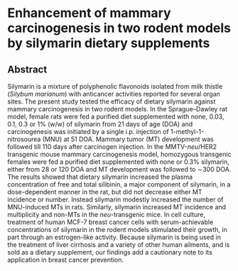 # Enhancement of mammary carcinogenesis in two rodent models by silymarin dietary supplements

## Abstract

Silymarin is a mixture of polyphenolic flavonoids isolated from milk thistle (_Silybum marianum_) with anticancer activities reported for several organ sites. The present study tested the efficacy of dietary silymarin against mammary carcinogenesis in two rodent models. In the Sprague–Dawley rat model, female rats were fed a purified diet supplemented with none, 0.03, 0.1, 0.3 or 1% (w/w) of silymarin from 21 days of age (DOA) and carcinogenesis was initiated by a single i.p. injection of 1-methyl-1-nitrosourea (MNU) at 51 DOA. Mammary tumor (MT) development was followed till 110 days after carcinogen injection. In the MMTV-_neu_/HER2 transgenic mouse mammary carcinogenesis model, homozygous transgenic females were fed a purified diet supplemented with none or 0.3% silymarin, either from 28 or 120 DOA and MT development was followed to ∼300 DOA. The results showed that dietary silymarin increased the plasma concentration of free and total silibinin, a major component of silymarin, in a dose-dependent manner in the rat, but did not decrease either MT incidence or number. Instead silymarin modestly increased the number of MNU-induced MTs in rats. Similarly, silymarin increased MT incidence and multiplicity and non-MTs in the _neu_-transgenic mice. In cell culture, treatment of human MCF-7 breast cancer cells with serum-achievable concentrations of silymarin in the rodent models stimulated their growth, in part through an estrogen-like activity. Because silymarin is being used in the treatment of liver cirrhosis and a variety of other human ailments, and is sold as a dietary supplement, our findings add a cautionary note to its application in breast cancer prevention. 
